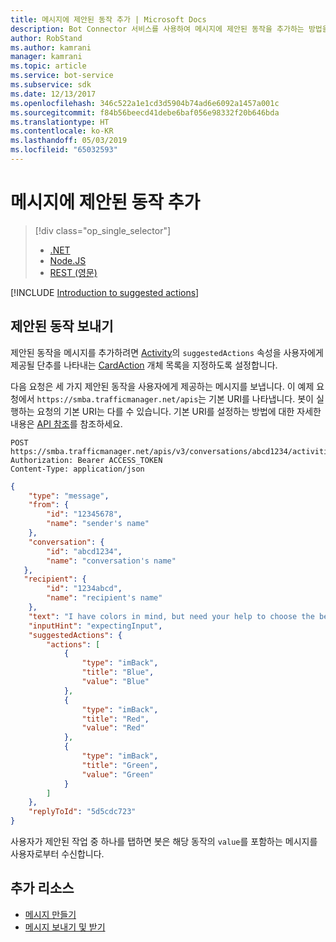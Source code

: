 ```yaml
---
title: 메시지에 제안된 동작 추가 | Microsoft Docs
description: Bot Connector 서비스를 사용하여 메시지에 제안된 동작을 추가하는 방법을 알아봅니다.
author: RobStand
ms.author: kamrani
manager: kamrani
ms.topic: article
ms.service: bot-service
ms.subservice: sdk
ms.date: 12/13/2017
ms.openlocfilehash: 346c522a1e1cd3d5904b74ad6e6092a1457a001c
ms.sourcegitcommit: f84b56beecd41debe6baf056e98332f20b646bda
ms.translationtype: HT
ms.contentlocale: ko-KR
ms.lasthandoff: 05/03/2019
ms.locfileid: "65032593"
---
```

# <a name="add-suggested-actions-to-messages"></a>메시지에 제안된 동작 추가
> [!div class="op_single_selector"]
> - [.NET](../dotnet/bot-builder-dotnet-add-suggested-actions.md)
> - [Node.JS](../nodejs/bot-builder-nodejs-send-suggested-actions.md)
> - [REST (영문)](../rest-api/bot-framework-rest-connector-add-suggested-actions.md)

[!INCLUDE [Introduction to suggested actions](../includes/snippet-suggested-actions-intro.md)]

## <a name="send-suggested-actions"></a>제안된 동작 보내기

제안된 동작을 메시지를 추가하려면 [Activity][Activity]의 `suggestedActions` 속성을 사용자에게 제공될 단추를 나타내는 [CardAction][CardAction] 개체 목록을 지정하도록 설정합니다. 

다음 요청은 세 가지 제안된 동작을 사용자에게 제공하는 메시지를 보냅니다. 이 예제 요청에서 `https://smba.trafficmanager.net/apis`는 기본 URI를 나타냅니다. 봇이 실행하는 요청의 기본 URI는 다를 수 있습니다. 기본 URI를 설정하는 방법에 대한 자세한 내용은 [API 참조](bot-framework-rest-connector-api-reference.md#base-uri)를 참조하세요.

```http
POST https://smba.trafficmanager.net/apis/v3/conversations/abcd1234/activities/5d5cdc723
Authorization: Bearer ACCESS_TOKEN
Content-Type: application/json
```

```json
{
    "type": "message",
    "from": {
        "id": "12345678",
        "name": "sender's name"
    },
    "conversation": {
        "id": "abcd1234",
        "name": "conversation's name"
   },
   "recipient": {
        "id": "1234abcd",
        "name": "recipient's name"
    },
    "text": "I have colors in mind, but need your help to choose the best one.",
    "inputHint": "expectingInput",
    "suggestedActions": {
        "actions": [
            {
                "type": "imBack",
                "title": "Blue",
                "value": "Blue"
            },
            {
                "type": "imBack",
                "title": "Red",
                "value": "Red"
            },
            {
                "type": "imBack",
                "title": "Green",
                "value": "Green"
            }
        ]
    },
    "replyToId": "5d5cdc723"
}
```

사용자가 제안된 작업 중 하나를 탭하면 봇은 해당 동작의 `value`를 포함하는 메시지를 사용자로부터 수신합니다.

## <a name="additional-resources"></a>추가 리소스

- [메시지 만들기](bot-framework-rest-connector-create-messages.md)
- [메시지 보내기 및 받기](bot-framework-rest-connector-send-and-receive-messages.md)

[channelInspector]: ../bot-service-channel-inspector.md

[Activity]: bot-framework-rest-connector-api-reference.md#activity-object

[CardAction]: bot-framework-rest-connector-api-reference.md#cardaction-object

[SuggestedAction]: bot-framework-rest-connector-api-reference.md#suggestedactions-object

